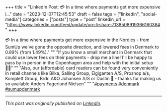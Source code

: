 +++
title = "LinkedIn Post: 💳 In a time where payments get more expensive i..."
date = "2023-12-07T12:45:53"
draft = false
tags = ["linkedin", "social-media"]
categories = ["posts"]
type = "post"
linkedin_url = "https://www.linkedin.com/feed/update/urn:li:share:7138508919366160384"
+++

💳 In a time where payments get more expensive in the Nordics - from SumUp we've gone the opposite direction, and lowered fees in Denmark to 0.89% (from 1.49%)."
""
"If you know a small merchant in Denmark that could use lower fees on their payments - drop me a line! I'll be happy to pass by in person in the Copenhagen area and help with the initial setup 🧑‍💻"
""
"Also, our (affordable) card readers can be found very conveniently in retail channels like Bilka, Salling Group, Elgiganten A/S, Proshop a/s, Komplett Group, Brdr. A&O Johansen A/S or Dustin 🏪 - thanks for making us so available Anders Fagerlund Nielsen"
""
"[#payments](https://www.linkedin.com/feed/hashtag/payments) [#denmark](https://www.linkedin.com/feed/hashtag/denmark) [#sumupdenmark](https://www.linkedin.com/feed/hashtag/sumupdenmark)

---

*This post was originally published on [LinkedIn](https://www.linkedin.com/in/adrianmoreno/recent-activity/all/).*